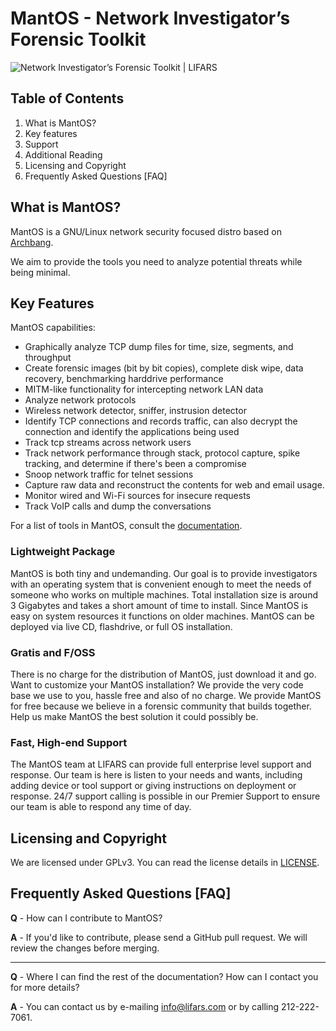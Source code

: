 # MantOS - Network Investigator’s Forensic Toolkit

![Network Investigator’s Forensic Toolkit | LIFARS](http://i1.wp.com/lifars.com/wp-content/uploads/2016/02/MantOS.gif?fit=1000%2C333)

## Table of Contents

1.  What is MantOS?
2.  Key features
3.  Support
4.  Additional Reading
5.  Licensing and Copyright
6.  Frequently Asked Questions [FAQ]

## What is MantOS?

MantOS is a GNU/Linux network security focused distro based on [Archbang](https://github.com/mrgreen3/archbang). 

We aim to provide the tools you need to analyze potential threats while being minimal.

## Key Features

MantOS capabilities:

* Graphically analyze TCP dump files for time, size, segments, and throughput
* Create forensic images (bit by bit copies), complete disk wipe, data recovery, benchmarking harddrive performance
* MITM-like functionality for intercepting network LAN data
* Analyze network protocols
* Wireless network detector, sniffer, instrusion detector
* Identify TCP connections and records traffic, can also decrypt the connection and identify the applications being used
* Track tcp streams across network users
* Track network performance through stack, protocol capture, spike tracking, and determine if there's been a compromise
* Snoop network traffic for telnet sessions
* Capture raw data and reconstruct the contents for web and email usage.
* Monitor wired and Wi-Fi sources for insecure requests
* Track VoIP calls and dump the conversations

For a list of tools in MantOS, consult the [documentation](https://github.com/Lifars/MantOS/blob/master/airootfs/etc/MantOSdocumentation.txt).

### Lightweight Package

MantOS is both tiny and undemanding. Our goal is to provide investigators with an operating system that is convenient enough to meet the needs of someone who works on multiple machines. Total installation size is around 3 Gigabytes and takes a short amount of time to install. Since MantOS is easy on system resources it functions on older machines. MantOS can be deployed via live CD, flashdrive, or full OS installation.

### Gratis and F/OSS

There is no charge for the distribution of MantOS, just download it and go. Want to customize your MantOS installation? We provide the very code base we use to you, hassle free and also of no charge. We provide MantOS for free because we believe in a forensic community that builds together. Help us make MantOS the best solution it could possibly be.

### Fast, High-end Support

The MantOS team at LIFARS can provide full enterprise level support and response. Our team is here is listen to your needs and wants, including adding device or tool support or giving instructions on deployment or response. 24/7 support calling is possible in our Premier Support to ensure our team is able to respond any time of day.

## [](https://github.com/google/rekall#licensing-and-copyright)Licensing and Copyright

We are licensed under GPLv3. You can read the license details in [LICENSE](https://github.com/Lifars/MantOS/blob/master/LICENSE).

## [](https://github.com/offensive-security/kali-nethunter#frequently-asked-questions)Frequently Asked Questions [FAQ]

**Q** - How can I contribute to MantOS? 

**A** - If you'd like to contribute, please send a GitHub pull request. We will review the changes before merging.

* * *

**Q** - Where I can find the rest of the documentation? How can I contact you for more details?

**A** - You can contact us by e-mailing info@lifars.com or by calling 212-222-7061.


